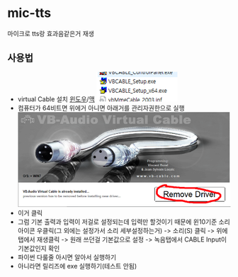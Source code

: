 ﻿# mic-tts
마이크로 tts랑 효과음같은거 재생

## 사용법
- virtual Cable 설치 [윈도우](https://download.vb-audio.com/Download_CABLE/VBCABLE_Driver_Pack43.zip)/[맥](https://download.vb-audio.com/Download_MAC/VBCable_MACDriver_Pack108.dmg)
![1](./pic/2.PNG)
- 컴퓨터가 64비트면 위에거 아니면 아래거를 관리자권한으로 실행
![2](./pic/1.PNG)
- 이거 클릭
- 그럼 기본 출력과 입력이 저걸로 설정되는데 입력만 할것이기 때문에 윈10기준 소리 아이콘 우클릭(그 외에는 설정가서 소리 세부설정하는거) -> 소리(S) 클릭 -> 위에 탭에서 재생클릭 -> 원래 쓰던걸 기본값으로 설정 -> 녹음탭에서 CABLE Input이 기본값인지 확인
- 파이썬 다룰줄 아시면 알아서 실행하기
- 아니라면 릴리즈에 exe 실행하기(테스트 안됨)